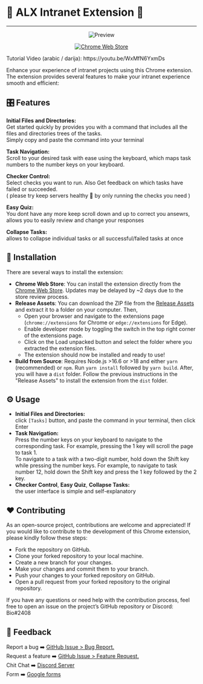 # 💫 ALX Intranet Extension 💫
<hr />
<div align="center"> <img src="https://github.com/nuuxcode/intranet-chrome-extension/assets/24565896/b2577ca8-9868-473e-ba44-96f8334ca45e" alt="Preview"> </div>
<p align="center"> <a rel="noreferrer noopener" target="_blank" href="https://chrome.google.com/webstore/detail/alx-intranet/eagnmhadjdelkimfjbelmndejpepgmef/"><img alt="Chrome Web Store" src="https://img.shields.io/badge/Chrome-141e24.svg?&style=for-the-badge&logo=google-chrome&logoColor=white"></a></p>
<p>
Tutorial Video (arabic / darija): https://youtu.be/WxMfN6YxmDs 
</p>
Enhance your experience of intranet projects using this Chrome extension.  <br />
The extension provides several features to make your intranet experience smooth and efficient:

## 🎛️ Features

**Initial Files and Directories:**  
Get started quickly by provides you
with a command that includes all the files and directories trees of the tasks.  
Simply copy and paste the command into your terminal

**Task Navigation:**  
Scroll to your desired task with ease using the keyboard,
which maps task numbers to the number keys on your keyboard.

**Checker Control:**  
Select checks you want to run. Also Get feedback on which tasks have failed or succeeded.  
( please try keep servers healthy 💚 by only running the checks you need )

**Easy Quiz:**  
You dont have any more keep scroll down and up to correct you ansewrs,
allows you to easily review and change your responses

**Collapse Tasks:**  
allows to collapse individual tasks or all successful/failed tasks at once

## 🧩 Installation

There are several ways to install the extension:

- **Chrome Web Store**: You can install the extension directly from the <a rel="noreferrer noopener" target="_blank" href="https://chrome.google.com/webstore/detail/alx-intranet/eagnmhadjdelkimfjbelmndejpepgmef">Chrome Web Store</a>. Updates may be delayed by ~2 days due to the store review process.
- **Release Assets**: You can download the ZIP file from the <a rel="noreferrer noopener" target="_blank" href="https://github.com/amasin76/intranet-chrome-extension/releases">Release Assets</a> and extract it to a folder on your computer. Then,
   - Open your browser and navigate to the extensions page (`chrome://extensions` for Chrome or `edge://extensions` for Edge).
   - Enable developer mode by toggling the switch in the top right corner of the extensions page.
   - Click on the Load unpacked button and select the folder where you extracted the extension files.
   - The extension should now be installed and ready to use!
- **Build from Source**: Requires Node.js >16.6 or >18 and either `yarn` (recommended) or `npm`. Run `yarn install` followed by `yarn build`. After, you will have a `dist` folder. Follow the previous instructions in the "Release Assets" to install the extension from the `dist` folder.

## ⚙️ Usage

- **Initial Files and Directories:**  
  click `[Tasks]` button, and paste the command in your terminal, then click Enter
- **Task Navigation:**  
  Press the number keys on your keyboard to navigate to the corresponding task.
  For example, pressing the 1 key will scroll the page to task 1.<br />
  To navigate to a task with a two-digit number, hold down the Shift key while pressing the number keys.
  For example, to navigate to task number 12, hold down the Shift key and press the 1 key followed by the 2 key.
- **Checker Control**, **Easy Quiz**, **Collapse Tasks:**  
  the user interface is simple and self-explanatory

## ❤️ Contributing

As an open-source project, contributions are welcome and appreciated! If you would like to contribute to the development of this Chrome extension, please kindly follow these steps:

- Fork the repository on GitHub.
- Clone your forked repository to your local machine.
- Create a new branch for your changes.
- Make your changes and commit them to your branch.
- Push your changes to your forked repository on GitHub.
- Open a pull request from your forked repository to the original repository.

If you have any questions or need help with the contribution process, feel free to open an issue on the project’s GitHub repository or Discord: Bio#2408

## 🚀 Feedback
Report a bug      ➡️ <a rel="noreferrer noopener" target="_blank" href="https://github.com/amasin76/intranet-chrome-extension/issues/new/choose">GitHub Issue > Bug Report.</a>  
Request a feature ➡️ <a rel="noreferrer noopener" target="_blank" href="https://github.com/amasin76/intranet-chrome-extension/issues/new/choose">GitHub Issue > Feature Request.</a>  
Chit Chat         ➡️ <a rel="noreferrer noopener" target="_blank" href="https://discord.gg/H3SYN7yanW">Discord Server</a>  
Form              ➡️ <a rel="noreferrer noopener" target="_blank" href="https://forms.gle/BLn5yXcwQeK8aKgu5">Google forms</a>  
